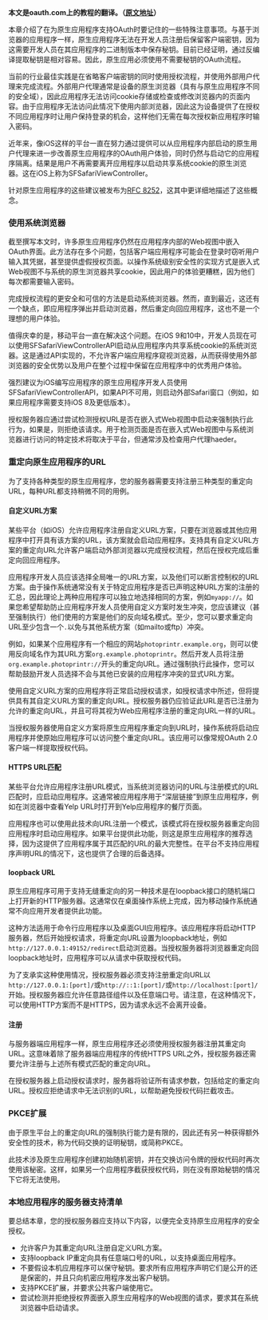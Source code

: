 
**本文是oauth.com上的教程的翻译。（[原文地址](https://www.oauth.com)）**

本章介绍了在为原生应用程序支持OAuth时要记住的一些特殊注意事项。与基于浏览器的应用程序一样，原生应用程序无法在开发人员注册后保留客户端密钥，因为这需要开发人员在其应用程序的二进制版本中保存秘钥。目前已经证明，通过反编译提取秘钥是相对容易。因此，原生应用必须使用不需要秘钥的OAuth流程。

当前的行业最佳实践是在省略客户端密钥的同时使用授权流程，并使用外部用户代理来完成流程。外部用户代理通常是设备的原生浏览器（具有与原生应用程序不同的安全域），因此应用程序无法访问cookie存储或检查或修改浏览器内的页面内容。由于应用程序无法访问此情况下使用内部浏览器，因此这为设备提供了在授权不同应用程序时让用户保持登录的机会，这样他们无需在每次授权新应用程序时输入密码。

近年来，像iOS这样的平台一直在努力通过提供可以从应用程序内部启动的原生用户代理来进一步改善原生应用程序的OAuth用户体验，同时仍然与启动它的应用程序隔离。结果是用户不再需要离开应用程序以启动共享系统cookie的原生浏览器。这在iOS上称为SFSafariViewController。

针对原生应用程序的这些建议被发布为[RFC 8252](https://tools.ietf.org/html/rfc8252)，这其中更详细地描述了这些概念。

### 使用系统浏览器

截至撰写本文时，许多原生应用程序仍然在应用程序内部的Web视图中嵌入OAuth界面。此方法存在多个问题，包括客户端应用程序可能会在登录时窃听用户输入其凭据，甚至提供虚假授权页面。以操作系统级别安全性的实现方式是嵌入式Web视图不与系统的原生浏览器共享cookie，因此用户的体验更糟糕，因为他们每次都需要输入密码。

完成授权流程的更安全和可信的方法是启动系统浏览器。然而，直到最近，这还有一个缺点，即应用程序弹出并启动浏览器，然后重定向回应用程序，这也不是一个理想的用户体验。

值得庆幸的是，移动平台一直在解决这个问题。在iOS 9和10中，开发人员现在可以使用SFSafariViewControllerAPI启动从应用程序内共享系统cookie的系统浏览器。这是通过API实现的，不允许客户端应用程序窥视浏览器，从而获得使用外部浏览器的安全优势以及用户在整个过程中保留在应用程序中的优秀用户体验。

强烈建议为iOS编写应用程序的原生应用程序开发人员使用SFSafariViewControllerAPI，如果API不可用，则启动外部Safari窗口（例如，如果应用程序需要支持iOS 8及更低版本）。

授权服务器应通过尝试检测授权URL是否在嵌入式Web视图中启动来强制执行此行为，如果是，则拒绝该请求。用于检测页面是否在嵌入式Web视图中与系统浏览器进行访问的特定技术将取决于平台，但通常涉及检查用户代理haeder。

### 重定向原生应用程序的URL

为了支持各种类型的原生应用程序，您的服务器需要支持注册三种类型的重定向URL，每种URL都支持稍微不同的用例。

#### 自定义URL方案

某些平台（如iOS）允许应用程序注册自定义URL方案，只要在浏览器或其他应用程序中打开具有该方案的URL，该方案就会启动应用程序。支持具有自定义URL方案的重定向URL允许客户端启动外部浏览器以完成授权流程，然后在授权完成后重定向回应用程序。

应用程序开发人员应该选择全局唯一的URL方案，以及他们可以断言控制权的URL方案。由于操作系统通常没有关于特定应用程序是否已声明这种URL方案的注册的汇总，因此理论上两种应用程序可以独立地选择相同的方案，例如`myapp://`。如果您希望帮助防止应用程序开发人员使用自定义方案时发生冲突，您应该建议（甚至强制执行）他们使用的方案是他们的反向域名模式。至少，您可以要求重定向URL至少包含一个`.`以免与其他系统方案（如mailto或ftp）冲突。

例如，如果某个应用程序有一个相应的网站`photoprintr.example.org`，则可以使用反向域名作为其URL方案`org.example.photoprintr`。然后开发人员将注册`org.example.photoprintr://`开头的重定向URL。通过强制执行此操作，您可以帮助鼓励开发人员选择不会与其他已安装的应用程序冲突的显式URL方案。

使用自定义URL方案的应用程序将正常启动授权请求，如授权请求中所述，但将提供具有其自定义URL方案的重定向URL。授权服务器仍应验证此URL是否已注册为允许的重定向URL，并且可将其视为Web应用程序注册的重定向URL一样的URL。

当授权服务器使用自定义方案将原生应用程序重定向到URL时，操作系统将启动应用程序并使原始应用程序可以访问整个重定向URL。该应用可以像常规OAuth 2.0客户端一样提取授权代码。

#### HTTPS URL匹配

某些平台允许应用程序注册URL模式，当系统浏览器访问的URL与注册模式的URL匹配时，应启动应用程序。这通常被应用程序用于“深层链接”到原生应用程序，例如在浏览器中查看Yelp URL时打开到Yelp应用程序的餐厅页面。

应用程序也可以使用此技术向URL注册一个模式，该模式将在授权服务器重定向回应用程序时启动应用程序。如果平台提供此功能，则这是原生应用程序的推荐选择，因为这提供了应用程序属于其匹配的URL的最大完整性。在平台不支持应用程序声明URL的情况下，这也提供了合理的后备选择。

#### loopback URL

原生应用程序可用于支持无缝重定向的另一种技术是在loopback接口的随机端口上打开新的HTTP服务器。这通常仅在桌面操作系统上完成，因为移动操作系统通常不向应用开发者提供此功能。

这种方法适用于命令行应用程序以及桌面GUI应用程序。该应用程序将启动HTTP服务器，然后开始授权请求，将重定向URL设置为loopback地址，例如`http://127.0.0.1:49152/redirect`启动浏览器。当授权服务器将浏览器重定向回loopback地址时，应用程序可以从请求中获取授权代码。

为了支承实这种使用情况，授权服务器必须支持注册重定向URL以`http://127.0.0.1:[port]/`或`http://::1:[port]/`或`http://localhost:[port]/`开始。授权服务器应允许任意路径组件以及任意端口号。请注意，在这种情况下，可以使用HTTP方案而不是HTTPS，因为请求永远不会离开设备。

#### 注册

与服务器端应用程序一样，原生应用程序还必须使用授权服务器注册其重定向URL。这意味着除了服务器端应用程序的传统HTTPS URL之外，授权服务器还需要允许注册与上述所有模式匹配的重定向URL。

在授权服务器上启动授权请求时，服务器将验证所有请求参数，包括给定的重定向URL。授权应拒绝请求中无法识别的URL，以帮助避免授权代码拦截攻击。

### PKCE扩展

由于原生平台上的重定向URL的强制执行能力是有限的，因此还有另一种获得额外安全性的技术，称为代码交换的证明秘钥，或简称PKCE。

此技术涉及原生应用程序创建初始随机密钥，并在交换访问令牌的授权代码时再次使用该秘密。这样，如果另一个应用程序截获授权代码，则在没有原始秘钥的情况下它将无法使用。

### 本地应用程序的服务器支持清单

要总结本章，您的授权服务器应支持以下内容，以便完全支持原生应用程序的安全授权。

- 允许客户为其重定向URL注册自定义URL方案。
- 支持loopback IP重定向具有任意端口号的URL，以支持桌面应用程序。
- 不要假设本机应用程序可以保守秘钥。要求所有应用程序声明它们是公开的还是保密的，并且只向机密应用程序发出客户秘钥。
- 支持PKCE扩展，并要求公共客户端使用它。
- 尝试检测并拒绝授权界面嵌入原生应用程序的Web视图的请求，要求其在系统浏览器中启动请求。